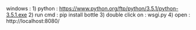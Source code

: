 windows :
	1) python : https://www.python.org/ftp/python/3.5.1/python-3.5.1.exe
	2) run cmd : pip install bottle
	3) double click on : wsgi.py
	4) open : http://localhost:8080/